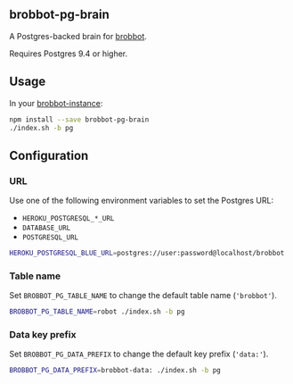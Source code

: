 ## brobbot-pg-brain

A Postgres-backed brain for [brobbot](https://npmjs.org/package/brobbot).

Requires Postgres 9.4 or higher.

## Usage

In your [brobbot-instance](https://github.com/b3nj4m/brobbot-instance):

```bash
npm install --save brobbot-pg-brain
./index.sh -b pg
```

## Configuration

### URL

Use one of the following environment variables to set the Postgres URL:

- `HEROKU_POSTGRESQL_*_URL`
- `DATABASE_URL`
- `POSTGRESQL_URL`

```bash
HEROKU_POSTGRESQL_BLUE_URL=postgres://user:password@localhost/brobbot ./index.sh -b pg
```

### Table name

Set `BROBBOT_PG_TABLE_NAME` to change the default table name (`'brobbot'`).

```bash
BROBBOT_PG_TABLE_NAME=robot ./index.sh -b pg
```

### Data key prefix

Set `BROBBOT_PG_DATA_PREFIX` to change the default key prefix (`'data:'`).

```bash
BROBBOT_PG_DATA_PREFIX=brobbot-data: ./index.sh -b pg
```
